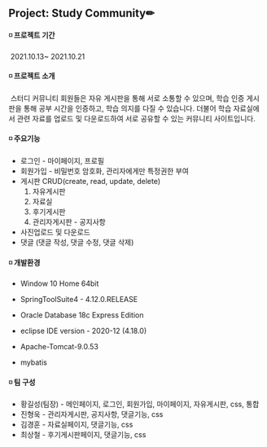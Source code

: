 ## Project: Study Community✏ 

#### ◽ 프로젝트 기간 

​	2021.10.13~ 2021.10.21

#### ◽ 프로젝트 소개 

​	스터디 커뮤니티 회원들은 자유 게시판을 통해 서로 소통할 수 있으며, 학습 인증 게시판을 통해 공부 시간을 인증하고, 학습 의지를 다질 수 있습니다. 더불어 학습 자료실에서 관련 자료를 업로드 및 다운로드하여 서로 공유할 수 있는 커뮤니티 사이트입니다. 

#### ◽ 주요기능

- 로그인 - 마이페이지, 프로필
- 회원가입 - 비밀번호 암호화, 관리자에게만 특정권한 부여
- 게시판 CRUD(create, read, update, delete)
  1. 자유게시판
  2. 자료실
  3. 후기게시판
  4. 관리자게시판 - 공지사항
- 사진업로드 및 다운로드
- 댓글 (댓글 작성, 댓글 수정, 댓글 삭제)

#### ◽ 개발환경

- Window 10 Home 64bit
- SpringToolSuite4 - 4.12.0.RELEASE
- Oracle Database 18c Express Edition
- eclipse IDE version - 2020-12 (4.18.0)

- Apache-Tomcat-9.0.53
- mybatis

#### ◽ 팀 구성

- 황길성(팀장) - 메인페이지, 로그인, 회원가입, 마이페이지, 자유게시판, css,  통합
- 진형욱 - 관리자게시판, 공지사항, 댓글기능, css
- 김경훈 - 자료실페이지, 댓글기능, css
- 최상철 - 후기게시판페이지, 댓글기능, css






























